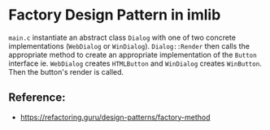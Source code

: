 # Factory Design Pattern in imlib
`main.c` instantiate an abstract class `Dialog` with one of two concrete implementations (`WebDialog` or `WinDialog`). `Dialog::Render` then calls the appropriate method to create an appropriate implementation of the `Button` interface ie. `WebDialog` creates `HTMLButton` and `WinDialog` creates `WinButton`. Then the button's render is called.

## Reference:
- https://refactoring.guru/design-patterns/factory-method
